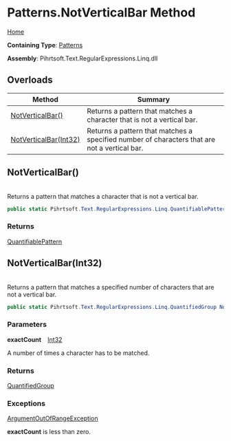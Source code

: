 # Patterns\.NotVerticalBar Method

[Home](../../../../../../README.md)

**Containing Type**: [Patterns](../README.md)

**Assembly**: Pihrtsoft\.Text\.RegularExpressions\.Linq\.dll

## Overloads

| Method | Summary |
| ------ | ------- |
| [NotVerticalBar()](#Pihrtsoft_Text_RegularExpressions_Linq_Patterns_NotVerticalBar) | Returns a pattern that matches a character that is not a vertical bar\. |
| [NotVerticalBar(Int32)](#Pihrtsoft_Text_RegularExpressions_Linq_Patterns_NotVerticalBar_System_Int32_) | Returns a pattern that matches a specified number of characters that are not a vertical bar\. |

## NotVerticalBar\(\) <a id="Pihrtsoft_Text_RegularExpressions_Linq_Patterns_NotVerticalBar"></a>

\
Returns a pattern that matches a character that is not a vertical bar\.

```csharp
public static Pihrtsoft.Text.RegularExpressions.Linq.QuantifiablePattern NotVerticalBar()
```

### Returns

[QuantifiablePattern](../../QuantifiablePattern/README.md)

## NotVerticalBar\(Int32\) <a id="Pihrtsoft_Text_RegularExpressions_Linq_Patterns_NotVerticalBar_System_Int32_"></a>

\
Returns a pattern that matches a specified number of characters that are not a vertical bar\.

```csharp
public static Pihrtsoft.Text.RegularExpressions.Linq.QuantifiedGroup NotVerticalBar(int exactCount)
```

### Parameters

**exactCount** &ensp; [Int32](https://docs.microsoft.com/en-us/dotnet/api/system.int32)

A number of times a character has to be matched\.

### Returns

[QuantifiedGroup](../../QuantifiedGroup/README.md)

### Exceptions

[ArgumentOutOfRangeException](https://docs.microsoft.com/en-us/dotnet/api/system.argumentoutofrangeexception)

**exactCount** is less than zero\.

